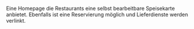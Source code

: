 Eine Homepage die Restaurants eine selbst bearbeitbare Speisekarte anbietet.
Ebenfalls ist eine Reservierung möglich und Lieferdienste werden verlinkt.



